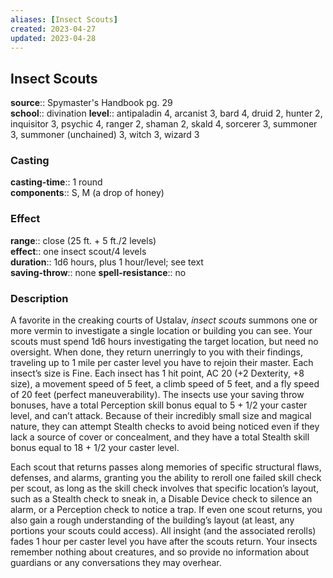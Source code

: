 ```yaml
---
aliases: [Insect Scouts]
created: 2023-04-27
updated: 2023-04-28
---
```


## Insect Scouts

**source**:: Spymaster's Handbook pg. 29  
**school**:: divination
**level**:: antipaladin 4, arcanist 3, bard 4, druid 2, hunter 2, inquisitor 3, psychic 4, ranger 2, shaman 2, skald 4, sorcerer 3, summoner 3, summoner (unchained) 3, witch 3, wizard 3

### Casting

**casting-time**:: 1 round  
**components**:: S, M (a drop of honey)

### Effect

**range**:: close (25 ft. + 5 ft./2 levels)  
**effect**:: one insect scout/4 levels  
**duration**:: 1d6 hours, plus 1 hour/level; see text  
**saving-throw**:: none
**spell-resistance**:: no

### Description

A favorite in the creaking courts of Ustalav, *insect scouts* summons one or more vermin to investigate a single location or building you can see. Your scouts must spend 1d6 hours investigating the target location, but need no oversight. When done, they return unerringly to you with their findings, traveling up to 1 mile per caster level you have to rejoin their master. Each insect’s size is Fine. Each insect has 1 hit point, AC 20 (+2 Dexterity, +8 size), a movement speed of 5 feet, a climb speed of 5 feet, and a fly speed of 20 feet (perfect maneuverability). The insects use your saving throw bonuses, have a total Perception skill bonus equal to 5 + 1/2 your caster level, and can’t attack. Because of their incredibly small size and magical nature, they can attempt Stealth checks to avoid being noticed even if they lack a source of cover or concealment, and they have a total Stealth skill bonus equal to 18 + 1/2 your caster level.  
  
Each scout that returns passes along memories of specific structural flaws, defenses, and alarms, granting you the ability to reroll one failed skill check per scout, as long as the skill check involves that specific location’s layout, such as a Stealth check to sneak in, a Disable Device check to silence an alarm, or a Perception check to notice a trap. If even one scout returns, you also gain a rough understanding of the building’s layout (at least, any portions your scouts could access). All insight (and the associated rerolls) fades 1 hour per caster level you have after the scouts return. Your insects remember nothing about creatures, and so provide no information about guardians or any conversations they may overhear.
